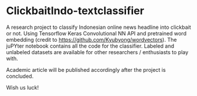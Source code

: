 # ClickbaitIndo-textclassifier
A research project to classify Indonesian online news headline into clickbait or not. 
Using Tensorflow Keras Convolutional NN API and pretrained word embedding (credit to https://github.com/Kyubyong/wordvectors). 
The juPYter notebook contains all the code for the classifier. 
Labeled and unlabeled datasets are available for other researchers / enthusiasts to play with.

Academic article will be published accordingly after the project is concluded.

Wish us luck!
